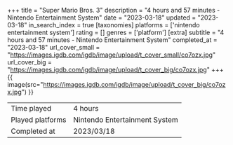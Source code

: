 +++
title = "Super Mario Bros. 3"
description = "4 hours and 57 minutes - Nintendo Entertainment System"
date = "2023-03-18"
updated = "2023-03-18"
in_search_index = true
[taxonomies]
platforms = ['nintendo entertainment system']
rating = []
genres = ['platform']
[extra]
subtitle = "4 hours and 57 minutes - Nintendo Entertainment System"
completed_at = "2023-03-18"
url_cover_small = "https://images.igdb.com/igdb/image/upload/t_cover_small/co7ozx.jpg"
url_cover_big = "https://images.igdb.com/igdb/image/upload/t_cover_big/co7ozx.jpg"
+++
{{ image(src="https://images.igdb.com/igdb/image/upload/t_cover_big/co7ozx.jpg") }}

|              |            |
| ------------ | ---------- |
| Time played  | 4 hours |
| Played platforms    | Nintendo Entertainment System |
| Completed at | 2023/03/18 |


